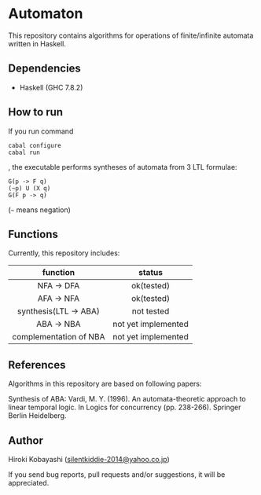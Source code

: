 # Automaton

This repository contains algorithms for operations of finite/infinite automata written in Haskell.

## Dependencies

* Haskell (GHC 7.8.2)

## How to run
If you run command
```
cabal configure
cabal run
```
, the executable performs syntheses of automata from 3 LTL formulae:
```
G(p -> F q)
(~p) U (X q)
G(F p -> q)
```
(`~` means negation)

## Functions
Currently, this repository includes:

| function | status |
| :-: | :-: |
| NFA -> DFA | ok(tested) |
| AFA -> NFA | ok(tested) |
|synthesis(LTL -> ABA) | not tested |
|ABA -> NBA | not yet implemented |
|complementation of NBA | not yet implemented |


## References
Algorithms in this repository are based on following papers:

Synthesis of ABA: Vardi, M. Y. (1996). An automata-theoretic approach to linear temporal logic. In Logics for concurrency (pp. 238-266). Springer Berlin Heidelberg. 


## Author
Hiroki Kobayashi (silentkiddie-2014@yahoo.co.jp)

If you send bug reports, pull requests and/or suggestions, it will be appreciated.